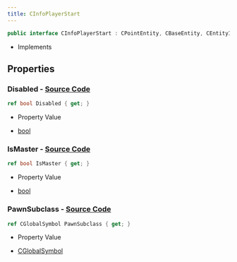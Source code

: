 ```yaml
---
title: CInfoPlayerStart
---
```


```csharp
public interface CInfoPlayerStart : CPointEntity, CBaseEntity, CEntityInstance, ISchemaClass<CEntityInstance>, ISchemaClass<CBaseEntity>, ISchemaClass<CPointEntity>, ISchemaClass<CInfoPlayerStart>, ISchemaField, ISchemaClass, INativeHandle
```

- Implements

## Properties

### **Disabled** - [Source Code](https://github.com/swiftly-solution/swiftlys2/blob/main/managed/src/SwiftlyS2.Generated/Schemas/Interfaces/CInfoPlayerStart.cs#L16)

```csharp
ref bool Disabled { get; }
```

- Property Value

- [bool](https://learn.microsoft.com/dotnet/api/system.boolean)

### **IsMaster** - [Source Code](https://github.com/swiftly-solution/swiftlys2/blob/main/managed/src/SwiftlyS2.Generated/Schemas/Interfaces/CInfoPlayerStart.cs#L18)

```csharp
ref bool IsMaster { get; }
```

- Property Value

- [bool](https://learn.microsoft.com/dotnet/api/system.boolean)

### **PawnSubclass** - [Source Code](https://github.com/swiftly-solution/swiftlys2/blob/main/managed/src/SwiftlyS2.Generated/Schemas/Interfaces/CInfoPlayerStart.cs#L20)

```csharp
ref CGlobalSymbol PawnSubclass { get; }
```

- Property Value

- [CGlobalSymbol](/docs/api/shared/natives/cglobalsymbol)

